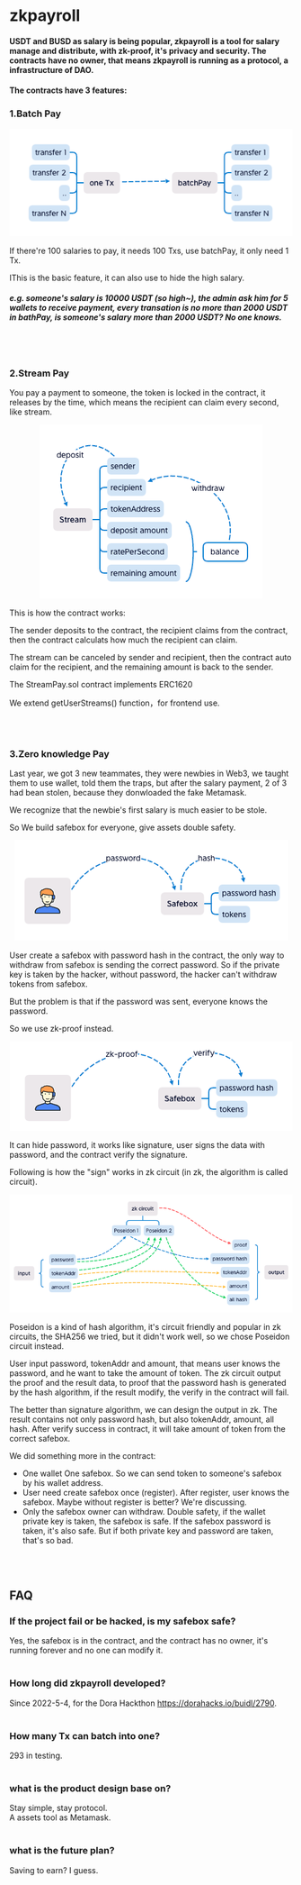 # zkpayroll

#### USDT and BUSD as salary is being popular, zkpayroll is a tool for salary manage and distribute, with zk-proof, it's privacy and security. The contracts have no owner, that means zkpayroll is running as a protocol, a infrastructure of DAO.
#### The contracts have 3 features:

### 1.Batch Pay
<div align="center"><img src="./doc/batchpay.png"></div>
<p>If there're 100 salaries to pay, it needs 100 Txs, use batchPay, it only need 1 Tx.</p>
<p>IThis is the basic feature, it can also use to hide the high salary.</p>

##### e.g. someone's salary is 10000 USDT (so high~), the admin ask him for 5 wallets to receive payment, every transation is no more than 2000 USDT in bathPay, is someone's salary more than 2000 USDT? No one knows.<br>
<br>
<br>

### 2.Stream Pay
<p>You pay a payment to someone, the token is locked in the contract, it releases by the time, which means the recipient can claim every second, like stream.</p>
<div align="center"><img src="./doc/streampay.png"></div>
<p>This is how the contract works:</p>
<p>The sender deposits to the contract, the recipient claims from the contract, then the contract calculats how much the recipient can claim.</p>
<p>The stream can be canceled by sender and recipient, then the contract auto claim for the recipient, and the remaining amount is back to the sender.</p>
<p>The StreamPay.sol contract implements ERC1620 <https://eips.ethereum.org/EIPS/eip-1620></p>
<p>We extend getUserStreams() function，for frontend use.</p>
<br>
<br>

### 3.Zero knowledge Pay
<p>Last year, we got 3 new teammates, they were newbies in Web3, we taught them to use wallet, told them the traps, but after the salary payment, 2 of 3 had bean stolen, because they donwloaded the fake Metamask.</p>
<p>We recognize that the newbie's first salary is much easier to be stole.</p>
<p>So We build safebox for everyone, give assets double safety.</p>
<div align="center"><img src="./doc/zkpay-1.png"></div>
<p>User create a safebox with password hash in the contract, the only way to withdraw from safebox is sending the correct password. So if the private key is taken by the hacker, without password, the hacker can't withdraw tokens from safebox.</p>
<p>But the problem is that if the password was sent, everyone knows the password.</p>
<p>So we use zk-proof instead.</p>
<div align="center"><img src="./doc/zkpay-2.png"></div>
<p>It can hide password, it works like signature, user signs the data with password, and the contract verify the signature.</p>
<p>Following is how the "sign" works in zk circuit (in zk, the algorithm is called circuit).</p>
<div align="center"><img src="./doc/zkpay-3.png"></div>
<p>Poseidon is a kind of hash algorithm, it's circuit friendly and popular in zk circuits, the SHA256 we tried, but it didn't work well, so we chose Poseidon circuit instead.</p>
<p>User input password, tokenAddr and amount, that means user knows the password, and he want to take the amount of token. The zk circuit output the proof and the result data, to proof that the password hash is generated by the hash algorithm, if the result modify, the verify in the contract will fail.</p>
<p>The better than signature algorithm, we can design the output in zk. The result contains not only password hash, but also tokenAddr, amount, all hash. After verify success in contract, it will take amount of token from the correct safebox.</p>
<p>We did something more in the contract:</p>
<ul>
<li>One wallet One safebox. So we can send token to someone's safebox by his wallet address.
<li>User need create safebox once (register). After register, user knows the safebox. Maybe without register is better? We're discussing. 
<li>Only the safebox owner can withdraw. Double safety, if the wallet private key is taken, the safebox is safe. If the safebox password is taken, it's also safe. But if both private key and password are taken, that's so bad.
</ul>
<br>
<br>

## FAQ
### If the project fail or be hacked, is my safebox safe?
Yes, the safebox is in the contract, and the contract has no owner, it's running forever and no one can modify it.<br>
<br>

### How long did zkpayroll developed?
Since 2022-5-4, for the Dora Hackthon <https://dorahacks.io/buidl/2790>.<br>
<br>

### How many Tx can batch into one?
293 in testing.<br>
<br>

### what is the product design base on?
Stay simple, stay protocol.<br>
A assets tool as Metamask.<br>
<br>

### what is the future plan?
Saving to earn? I guess.<br>